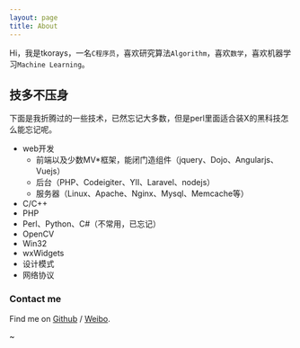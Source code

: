 ```yaml
---
layout: page
title: About
---
```


Hi，我是tkorays，一名`C程序员`，喜欢研究算法`Algorithm`，喜欢`数学`，喜欢机器学习`Machine Learning`。

## 技多不压身
下面是我折腾过的一些技术，已然忘记大多数，但是perl里面适合装X的黑科技怎么能忘记呢。

* web开发
  - 前端以及少数MV*框架，能闭门造组件（jquery、Dojo、Angularjs、Vuejs）
  - 后台（PHP、Codeigiter、YII、Laravel、nodejs）
  - 服务器（Linux、Apache、Nginx、Mysql、Memcache等）
* C/C++
* PHP
* Perl、Python、C#（不常用，已忘记）
* OpenCV
* Win32
* wxWidgets
* 设计模式
* 网络协议




### Contact me

Find me on [Github][github] / [Weibo][weibo].

[weibo]: http://weibo.com/tkorays
[github]: http://github.com/tkorays
~                                                                                                                                                                                    
